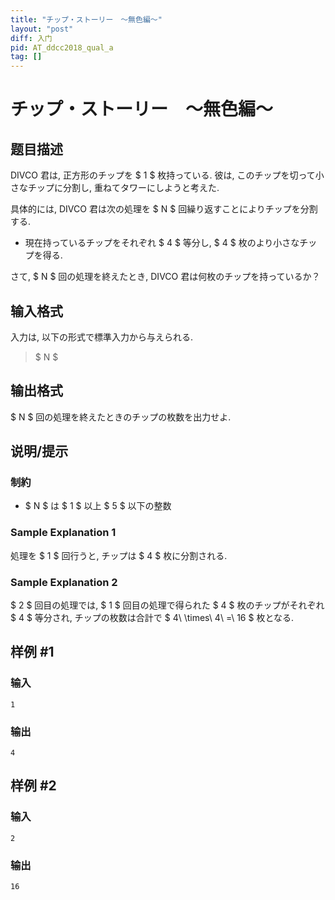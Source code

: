 ```yaml
---
title: "チップ・ストーリー　～無色編～"
layout: "post"
diff: 入门
pid: AT_ddcc2018_qual_a
tag: []
---
```


# チップ・ストーリー　～無色編～

## 题目描述

[problemUrl]: https://atcoder.jp/contests/ddcc2019-qual/tasks/ddcc2018_qual_a

DIVCO 君は, 正方形のチップを $ 1 $ 枚持っている. 彼は, このチップを切って小さなチップに分割し, 重ねてタワーにしようと考えた.

具体的には, DIVCO 君は次の処理を $ N $ 回繰り返すことによりチップを分割する.

- 現在持っているチップをそれぞれ $ 4 $ 等分し, $ 4 $ 枚のより小さなチップを得る.

さて, $ N $ 回の処理を終えたとき, DIVCO 君は何枚のチップを持っているか？

## 输入格式

入力は, 以下の形式で標準入力から与えられる.

> $ N $

## 输出格式

$ N $ 回の処理を終えたときのチップの枚数を出力せよ.

## 说明/提示

### 制約

- $ N $ は $ 1 $ 以上 $ 5 $ 以下の整数

### Sample Explanation 1

処理を $ 1 $ 回行うと, チップは $ 4 $ 枚に分割される.

### Sample Explanation 2

$ 2 $ 回目の処理では, $ 1 $ 回目の処理で得られた $ 4 $ 枚のチップがそれぞれ $ 4 $ 等分され, チップの枚数は合計で $ 4\ \times\ 4\ =\ 16 $ 枚となる.

## 样例 #1

### 输入

```
1
```

### 输出

```
4
```

## 样例 #2

### 输入

```
2
```

### 输出

```
16
```

